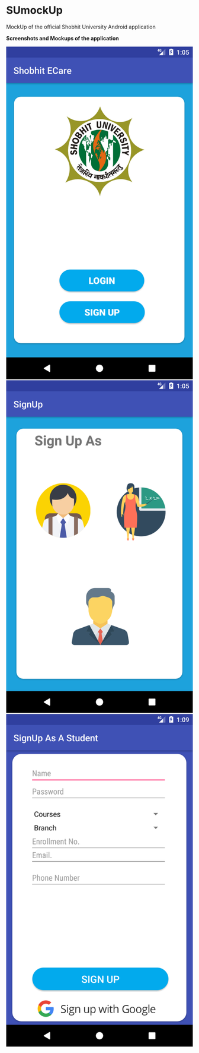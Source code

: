 # SUmockUp
MockUp of the official Shobhit University Android application

**Screenshots and Mockups of the application**

![Screenshot](Screenshot_1515143102.png)
![Screenshot](Screenshot_1515143120.png)
![Screenshot](Screenshot_1515143346.png)


